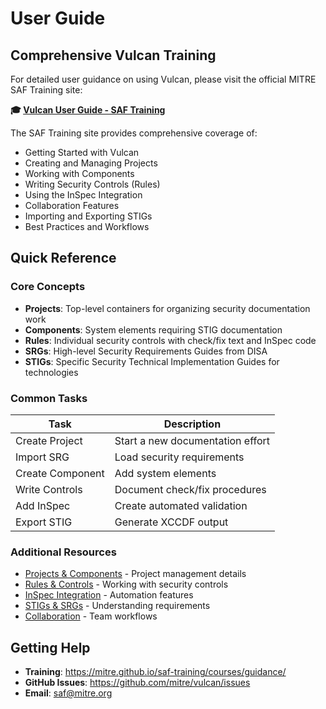 # User Guide

## Comprehensive Vulcan Training

For detailed user guidance on using Vulcan, please visit the official MITRE SAF Training site:

**🎓 [Vulcan User Guide - SAF Training](https://mitre.github.io/saf-training/courses/guidance/)**

The SAF Training site provides comprehensive coverage of:

- Getting Started with Vulcan
- Creating and Managing Projects
- Working with Components
- Writing Security Controls (Rules)
- Using the InSpec Integration
- Collaboration Features
- Importing and Exporting STIGs
- Best Practices and Workflows

## Quick Reference

### Core Concepts

- **Projects**: Top-level containers for organizing security documentation work
- **Components**: System elements requiring STIG documentation
- **Rules**: Individual security controls with check/fix text and InSpec code
- **SRGs**: High-level Security Requirements Guides from DISA
- **STIGs**: Specific Security Technical Implementation Guides for technologies

### Common Tasks

| Task | Description |
|------|-------------|
| Create Project | Start a new documentation effort |
| Import SRG | Load security requirements |
| Create Component | Add system elements |
| Write Controls | Document check/fix procedures |
| Add InSpec | Create automated validation |
| Export STIG | Generate XCCDF output |

### Additional Resources

- [Projects & Components](projects-components.md) - Project management details
- [Rules & Controls](rules-controls.md) - Working with security controls
- [InSpec Integration](inspec-integration.md) - Automation features
- [STIGs & SRGs](stigs-srgs.md) - Understanding requirements
- [Collaboration](collaboration.md) - Team workflows

## Getting Help

- **Training**: https://mitre.github.io/saf-training/courses/guidance/
- **GitHub Issues**: https://github.com/mitre/vulcan/issues
- **Email**: saf@mitre.org